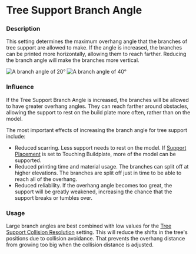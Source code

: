 Tree Support Branch Angle
====
### **Description**
This setting determines the maximum overhang angle that the branches of tree support are allowed to make. If the angle is increased, the branches can be printed more horizontally, allowing them to reach farther. Reducing the branch angle will make the branches more vertical.

![A branch angle of 20°](../images/support_tree_angle_20.png)
![A branch angle of 40°](../images/support_tree_angle_40.png)

### **Influence**
If the Tree Support Branch Angle is increased, the branches will be allowed to have greater overhang angles. They can reach farther around obstacles, allowing the support to rest on the build plate more often, rather than on the model.

The most important effects of increasing the branch angle for tree support include:
* Reduced scarring. Less support needs to rest on the model. If [Support Placement](../support/support_type.md) is set to Touching Buildplate, more of the model can be supported.
* Reduced printing time and material usage. The branches can split off at higher elevations. The branches are split off just in time to be able to reach all of the overhang.
* Reduced reliability. If the overhang angle becomes too great, the support will be greatly weakened, increasing the chance that the support breaks or tumbles over.

### **Usage**
Large branch angles are best combined with low values for the [Tree Support Collision Resolution](support_tree_collision_resolution.md) setting. This will reduce the shifts in the tree's positions due to collision avoidance. That prevents the overhang distance from growing too big when the collision distance is adjusted.